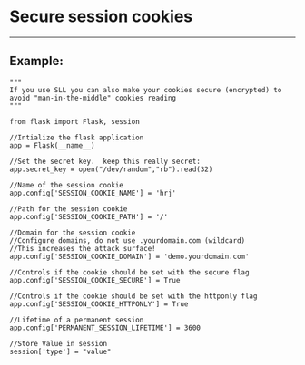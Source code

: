 # Secure session cookies
-------

## Example:


    """
    If you use SLL you can also make your cookies secure (encrypted) to 
    avoid "man-in-the-middle" cookies reading
	"""

	from flask import Flask, session

	//Intialize the flask application
	app = Flask(__name__)

	//Set the secret key.  keep this really secret:
	app.secret_key = open("/dev/random","rb").read(32) 

	//Name of the session cookie
	app.config['SESSION_COOKIE_NAME'] = 'hrj'
	
	//Path for the session cookie
	app.config['SESSION_COOKIE_PATH'] = '/'
	
	//Domain for the session cookie
	//Configure domains, do not use .yourdomain.com (wildcard)
	//This increases the attack surface!
	app.config['SESSION_COOKIE_DOMAIN'] = 'demo.yourdomain.com'
	
	//Controls if the cookie should be set with the secure flag
	app.config['SESSION_COOKIE_SECURE'] = True
	
	//Controls if the cookie should be set with the httponly flag
	app.config['SESSION_COOKIE_HTTPONLY'] = True
	
	//Lifetime of a permanent session
	app.config['PERMANENT_SESSION_LIFETIME'] = 3600

	//Store Value in session
	session['type'] = "value"
